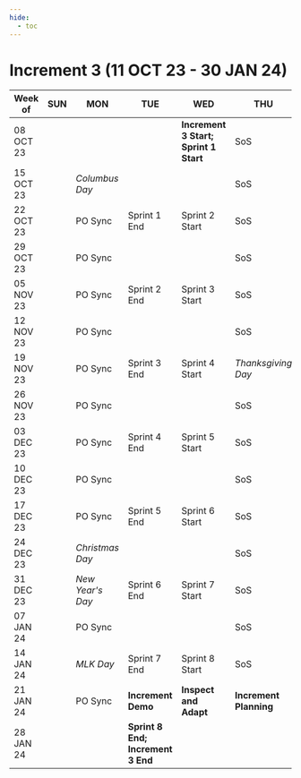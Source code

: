 ```yaml
---
hide:
  - toc
---
```


# Increment 3 (11 OCT 23 - 30 JAN 24)

| Week of | SUN | MON | TUE | WED | THU | FRI | SAT |
| --- | --- | --- | --- | --- | --- | --- | --- |
| 08 OCT 23 | | | | **Increment 3 Start; Sprint 1 Start** | SoS | | |
| 15 OCT 23 | | _Columbus Day_ | | | SoS | | |
| 22 OCT 23 | | PO Sync | Sprint 1 End | Sprint 2 Start | SoS | | |
| 29 OCT 23 | | PO Sync | | | SoS | | |
| 05 NOV 23 | | PO Sync | Sprint 2 End | Sprint 3 Start | SoS | _Veterans' Day_ | |
| 12 NOV 23 | | PO Sync | | | SoS | | |
| 19 NOV 23 | | PO Sync | Sprint 3 End | Sprint 4 Start | _Thanksgiving Day_ | | |
| 26 NOV 23 | | PO Sync | | | SoS | | |
| 03 DEC 23 | | PO Sync | Sprint 4 End | Sprint 5 Start | SoS | | |
| 10 DEC 23 | | PO Sync | | | SoS | | |
| 17 DEC 23 | | PO Sync | Sprint 5 End | Sprint 6 Start | SoS | | |
| 24 DEC 23 | | _Christmas Day_ | | | SoS | | |
| 31 DEC 23 | | _New Year's Day_ | Sprint 6 End | Sprint 7 Start | SoS | | |
| 07 JAN 24 | | PO Sync | | | SoS | | |
| 14 JAN 24 | | _MLK Day_ | Sprint 7 End | Sprint 8 Start | SoS | | |
| 21 JAN 24 | | PO Sync | **Increment Demo** | **Inspect and Adapt** | **Increment Planning** | **Increment Planning** | |
| 28 JAN 24 | | | **Sprint 8 End; Increment 3 End** | | | | |
